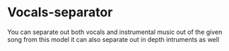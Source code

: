 # Vocals-separator
 You can separate out both vocals and instrumental music out of the given song from this model it can also separate out in depth intruments as well

